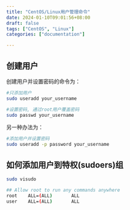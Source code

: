 ```yaml
---
title: "CentOS/Linux用户管理命令"
date: 2024-01-10T09:01:56+08:00
draft: false
tags: ["CentOS", "Linux"]
categories: ["documentation"]

---
```

## 创建用户

创建用户并设置密码的命令为：

```bash
#只添加用户
sudo useradd your_username

#设置密码, 通过root用户覆盖密码
sudo passwd your_username
```

另一种办法为：

```bash
#添加用户并设置密码
sudo useradd -p password your_username
```



## 如何添加用户到特权(sudoers)组

```bash
sudo visudo
```

```bash
## Allow root to run any commands anywhere 
root    ALL=(ALL)       ALL
user    ALL=(ALL)       ALL
```


